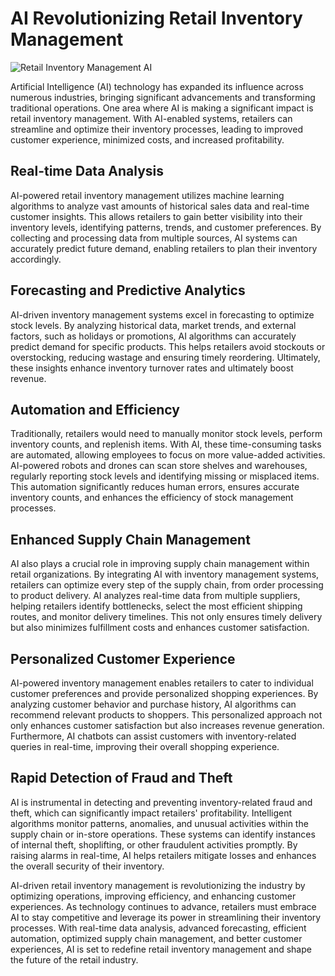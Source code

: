 # AI Revolutionizing Retail Inventory Management

![Retail Inventory Management AI](https://cdn.pixabay.com/photo/2017/06/24/02/00/robot-2439875_1280.jpg)

Artificial Intelligence (AI) technology has expanded its influence across numerous industries, bringing significant advancements and transforming traditional operations. One area where AI is making a significant impact is retail inventory management. With AI-enabled systems, retailers can streamline and optimize their inventory processes, leading to improved customer experience, minimized costs, and increased profitability.

## Real-time Data Analysis

AI-powered retail inventory management utilizes machine learning algorithms to analyze vast amounts of historical sales data and real-time customer insights. This allows retailers to gain better visibility into their inventory levels, identifying patterns, trends, and customer preferences. By collecting and processing data from multiple sources, AI systems can accurately predict future demand, enabling retailers to plan their inventory accordingly.

## Forecasting and Predictive Analytics

AI-driven inventory management systems excel in forecasting to optimize stock levels. By analyzing historical data, market trends, and external factors, such as holidays or promotions, AI algorithms can accurately predict demand for specific products. This helps retailers avoid stockouts or overstocking, reducing wastage and ensuring timely reordering. Ultimately, these insights enhance inventory turnover rates and ultimately boost revenue.

## Automation and Efficiency

Traditionally, retailers would need to manually monitor stock levels, perform inventory counts, and replenish items. With AI, these time-consuming tasks are automated, allowing employees to focus on more value-added activities. AI-powered robots and drones can scan store shelves and warehouses, regularly reporting stock levels and identifying missing or misplaced items. This automation significantly reduces human errors, ensures accurate inventory counts, and enhances the efficiency of stock management processes.

## Enhanced Supply Chain Management

AI also plays a crucial role in improving supply chain management within retail organizations. By integrating AI with inventory management systems, retailers can optimize every step of the supply chain, from order processing to product delivery. AI analyzes real-time data from multiple suppliers, helping retailers identify bottlenecks, select the most efficient shipping routes, and monitor delivery timelines. This not only ensures timely delivery but also minimizes fulfillment costs and enhances customer satisfaction.

## Personalized Customer Experience

AI-powered inventory management enables retailers to cater to individual customer preferences and provide personalized shopping experiences. By analyzing customer behavior and purchase history, AI algorithms can recommend relevant products to shoppers. This personalized approach not only enhances customer satisfaction but also increases revenue generation. Furthermore, AI chatbots can assist customers with inventory-related queries in real-time, improving their overall shopping experience.

## Rapid Detection of Fraud and Theft

AI is instrumental in detecting and preventing inventory-related fraud and theft, which can significantly impact retailers' profitability. Intelligent algorithms monitor patterns, anomalies, and unusual activities within the supply chain or in-store operations. These systems can identify instances of internal theft, shoplifting, or other fraudulent activities promptly. By raising alarms in real-time, AI helps retailers mitigate losses and enhances the overall security of their inventory.

AI-driven retail inventory management is revolutionizing the industry by optimizing operations, improving efficiency, and enhancing customer experiences. As technology continues to advance, retailers must embrace AI to stay competitive and leverage its power in streamlining their inventory processes. With real-time data analysis, advanced forecasting, efficient automation, optimized supply chain management, and better customer experiences, AI is set to redefine retail inventory management and shape the future of the retail industry.